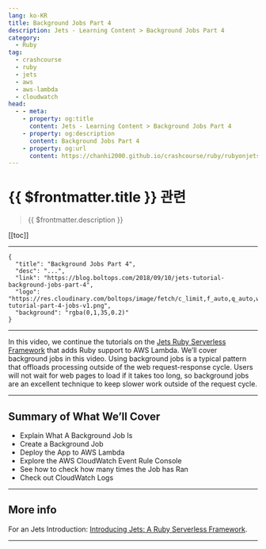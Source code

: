 ```yaml
---
lang: ko-KR
title: Background Jobs Part 4
description: Jets - Learning Content > Background Jobs Part 4
category:
  - Ruby
tag:
  - crashcourse
  - ruby
  - jets
  - aws
  - aws-lambda
  - cloudwatch
head:
  - - meta:
    - property: og:title
      content: Jets - Learning Content > Background Jobs Part 4
    - property: og:description
      content: Background Jobs Part 4
    - property: og:url
      content: https://chanhi2000.github.io/crashcourse/ruby/rubyonjets-learning-content/20180910-jets-tutorial-background-jobs-part-4.html
---
```


# {{ $frontmatter.title }} 관련

> {{ $frontmatter.description }}

[[toc]]

---

```component VPCard
{
  "title": "Background Jobs Part 4",
  "desc": "...",
  "link": "https://blog.boltops.com/2018/09/10/jets-tutorial-background-jobs-part-4",
  "logo": "https://res.cloudinary.com/boltops/image/fetch/c_limit,f_auto,q_auto,w_531/https://blog.boltops.com/img/posts/2018/09/jets-tutorial-part-4-jobs-v1.png",
  "background": "rgba(0,1,35,0.2)"
}
```

---

<VidStack src="youtube/-aRtDwqYpUI" />

In this video, we continue the tutorials on the [Jets Ruby Serverless Framework](http://rubyonjets.com/) that adds Ruby support to AWS Lambda. We’ll cover background jobs in this video. Using background jobs is a typical pattern that offloads processing outside of the web request-response cycle. Users will not wait for web pages to load if it takes too long, so background jobs are an excellent technique to keep slower work outside of the request cycle.

---

## Summary of What We’ll Cover

- Explain What A Background Job Is
- Create a Background Job
- Deploy the App to AWS Lambda
- Explore the AWS CloudWatch Event Rule Console
- See how to check how many times the Job has Ran
- Check out CloudWatch Logs

---

## More info

For an Jets Introduction: [Introducing Jets: A Ruby Serverless Framework](https://blog.boltops.com/2018/08/18/introducing-jets-a-ruby-serverless-framework/).

---

<TagLinks />
